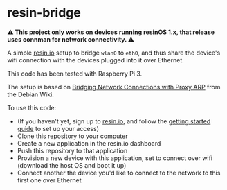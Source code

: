 # resin-bridge

**⚠ This project only works on devices running resinOS 1.x, that release uses connman for network connectivity. ⚠**

A simple [resin.io](https://resin.io) setup to bridge `wlan0` to `eth0`, and
thus share the device's wifi connection with the devices plugged into it over
Ethernet.

This code has been tested with Raspberry Pi 3.

The setup is based on [Bridging Network Connections with Proxy ARP](https://wiki.debian.org/BridgeNetworkConnectionsProxyArp)
from the Debian Wiki.

To use this code:

* (If you haven't yet, sign up to [resin.io](https://dasboard.resin.io), and follow
  the [getting started guide](https://docs.resin.io/raspberrypi3/nodejs/getting-started/)
  to set up your access)
* Clone this repository to your computer
* Create a new application in the resin.io dashboard
* Push this repository to that application
* Provision a new device with this application, set to connect over wifi
  (download the host OS and boot it up)
* Connect another the device you'd like to connect to the network to this first
  one over Ethernet
